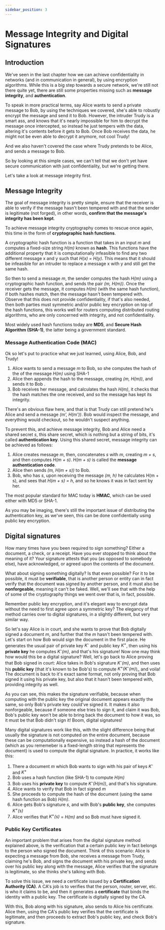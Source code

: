 ```yaml
---
sidebar_position: 3
---
```


# Message Integrity and Digital Signatures

## Introduction

We've seen in the last chapter how we can achieve confidentiality in networks (and in communication in general), by using encryption algorithms. While this is a big step towards a secure network, we're still not there quite yet, there are still some properties missing such as **message integrity**, and **authentication**.

To speak in more practical terms, say Alice wants to send a private message to Bob, by using the techniques we covered, she's able to robustly encrypt the message and send it to Bob. However, the intruder Trudy is a smart ass, and knows that it's nearly impossible for him to decrypt the message once intercepted, so instead he just tempers with the data, altering it's contents before it gets to Bob. Once Bob receives the data, he might not be even able to decrypt it anymore, not cool Trudy!

And we also haven't covered the case where Trudy pretends to be Alice, and sends a message to Bob.

So by looking at this simple cases, we can't tell that we don't yet have secure communication with just confidentiality, but we're getting there.

Let's take a look at message integrity first.

## Message Integrity

The goal of message integrity is pretty simple, ensure that the receiver is able to verify if the message hasn't been tempered with and that the sender is legitimate (not forged), in other words, **confirm that the message's integrity has been kept**.

To achieve message integrity cryptography comes to rescue once again, this time in the form of **cryptographic hash functions**.

A cryptographic hash function is a function that takes in an input _m_ and computes a fixed-size string _H(m)_ known as **hash**. This functions have the additional property that it is computationally infeasible to find any two different message x and y such that _H(x) = H(y)_. This means that it should be infeasible for an intruder to replace a message x with y and still get the same hash.

So then to send a message _m_, the sender computes the hash _H(m)_ using a cryptographic hash function, and sends the pair _(m, H(m))_. Once the receiver gets the message, it computes _H(m)_ (with the same hash function), if both hashes match, then the message hasn't been tempered with. Observe that this does not provide confidentiality, if that's also needed, then both parties must symmetric and/or public key encryption on top of the hash functions, this works well for routers computing distributed routing algorithms, who are only concerned with integrity, and not confidentiality.

Most widely used hash functions today are **MD5**, and **Secure Hash Algorithm (SHA-1)**, the latter being a government standard.

### Message Authentication Code (MAC)

Ok so let's put to practice what we just learned, using Alice, Bob, and Trudy!

1. Alice wants to send a message _m_ to Bob, so she computes the hash of the of the message _H(m)_ using SHA-1
2. Alice then appends the hash to the message, creating _(m, H(m))_, and sends it to Bob .
3. Bob receives her message, and calculates the hash _H(m)_, it checks that the hash matches the one received, and so the message has kept its integrity.

There's an obvious flaw here, and that is that Trudy can still pretend he's Alice and send a message _(m', H(m'))_. Bob would inspect the message, and everything would checkout, so he wouldn't suspect anything.

To prevent this, and achieve message integrity, Bob and Alice need a shared secret _s_, this share secret, which is nothing but a string of bits, it's called **authentication key**. Using this shared secret, message integrity can be achieved as follows:

1. Alice creates message _m_, then, concatenates _s_ with _m_, creating _m + s_, and then computes _H(m + s)_. _H(m + s)_ is called the **message authentication code**.
2. Alice then sends _(m, H(m + s))_ to Bob.
3. Bob, who has _s_, upon receiving the message _(m, h)_ he calculates H(m + s), and sees that _H(m + s) = h_, and so he knows it was in fact sent by her.

The most popular standard for MAC today is **HMAC**, which can be used either with MD5 or SHA-1.

As you may be imaging, there's still the important issue of distributing the authentication key, as we've seen, this can be done confidentially using public key encryption.

## Digital signatures

How many times have you been required to sign something? Either a document, a check, or a receipt. Have you ever stopped to think about the meaning of it? Your signature attests that you (as opposed to somebody else), have acknowledged, or agreed upon the contents of the document.

What about signing something digitally? Is that even possible? For it to be possible, it must be **verifiable**, that is another person or entity can in fact verify that the document was signed by another person, and it must also be **nonforgeable**, meaning it can't be faked. Well, we'll see that with the help of some of the cryptography things we went over that is, in fact, possible.

Remember public key encryption, and it's elegant way to encrypt data without the need to first agree upon a symmetric key? The elegancy of that method carries over to digital signatures, in a slightly different, but very similar way.

So let's say Alice is in court, and she wants to prove that Bob digitally signed a document _m_, and further that the _m_ hasn't been tempered with. Let's start on how Bob would sign the document in the first place. He generates the usual pair of private key _K<sup>-</sup>_ and public key _K<sup>+</sup>_, then using his **private key** he computes _K<sup>-</sup>(m)_, and that's his signature! Now one may think how would this be a digital signature? Well, let's go back to Alice proving that Bob signed in court: Alice takes in Bob's signature _K<sup>-</sup>(m)_, and then uses his **public key** (that it's known to be Bob's) to compute _K<sup>+</sup>(K<sup>-</sup>(m)_)\_ and voila! The document is back to it's exact same format, not only proving that Bob signed it using his private key, but also that it hasn't been tempered with, providing integrity as well.

As you can see, this makes the signature verifiable, because when computing with the public key the original document appears exactly the same, so only Bob's private key could've signed it. It makes it also nonforgeable, because if someone else tries to sign it, and claim it was Bob, Bob's public key won't be able to bring back the document to how it was, so it must be that Bob didn't sign it! Boom, digital signatures!

Many digital signatures work like this, with the slight difference being that usually the signature is not computed on the entire document, because these can be computationally expensive, so instead a hash of the document (which as you rememeber is a fixed-length string that represents the document) is used to compute the digital signature. In practice, it works like this:

1. There a document _m_ which Bob wants to sign with his pair of keys _K<sup>-</sup>_ and _K<sup>+</sup>_
2. Bob uses a hash function (like SHA-1) to compute _H(m)_
3. Bob uses his **private key** to compute _K<sup>-</sup>(H(m))_, and that's his signature.
4. Alice wants to verify that Bob in fact signed _m_
5. She proceeds to compute the hash of the document (using the same hash function as Bob) _H(m)_.
6. Alice gets Bob's signature _s_, and with Bob's **public key**, she computes _K<sup>+</sup>(s)_
7. Alice verifies that _K<sup>+</sup>(s)_ = _H(m)_ and so Bob must have signed it.

### Public Key Certificates

An important problem that arises from the digital signature method explained above, is the verification that a certain public key in fact belongs to the person who signed the document. Think of this scenario: Alice is expecting a message from Bob, she receives a message from Trudy, claiming he's Bob, and signs the document with his private key, and sends over his public key along with the message, Alice verifies that the signature is legitimate, so she thinks she's talking with Bob.

To solve this issue, we need a certificate issued by a **Certification Authority (CA)**. A CA's job is to verifies that the person, router, server, etc. is who it claims to be, and then it generates a **certificate** that binds the identity with a public key. The certificate is digitally signed by the CA.

With this, Bob along with his signature, also sends to Alice his certificate. Alice then, using the CA's public key verifies that the certificate is legitimate, and then proceeds to extract Bob's public key, and check Bob's signature.
